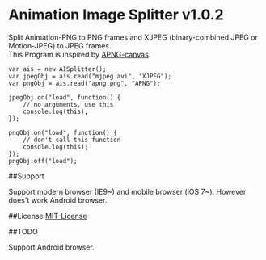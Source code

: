 Animation Image Splitter v1.0.2
==========

Split Animation-PNG to PNG frames and XJPEG (binary-combined JPEG or Motion-JPEG) to JPEG frames.  
This Program is inspired by [APNG-canvas].  

	var ais = new AISplitter();
	var jpegObj = ais.read("mjpeg.avi", "XJPEG");
	var pngObj = ais.read("apng.png", "APNG");
	
	jpegObj.on("load", function() {
		// no arguments, use this
		console.log(this);
	});

	pngObj.on("load", function() {
		// don't call this function
		console.log(this);
	});
	pngObj.off("load");

##Support

Support modern browser (IE9~) and mobile browser (iOS 7~), However does't work Android browser.

##License
[MIT-License]

##TODO

Support Android browser.

[MIT-License]:https://github.com/petamoriken/AISplitter/blob/master/LICENSE
[APNG-canvas]:https://github.com/davidmz/apng-canvas 
